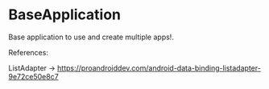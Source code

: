 # BaseApplication
Base application to use and create multiple apps!.

References:

ListAdapter -> https://proandroiddev.com/android-data-binding-listadapter-9e72ce50e8c7